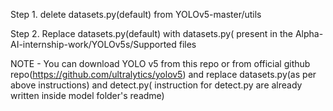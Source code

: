 Step 1.  delete datasets.py(default) from YOLOv5-master/utils

Step 2. Replace datasets.py(default) with datasets.py( present in the Alpha-AI-internship-work/YOLOv5s/Supported files

NOTE - You can download YOLO v5 from this repo or from official github repo(https://github.com/ultralytics/yolov5) and replace datasets.py(as per above instructions) and detect.py( instruction for detect.py  are already written inside model folder's readme) 
